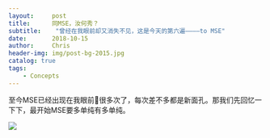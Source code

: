```yaml
---
layout:     post
title:      同MSE，汝何秀？
subtitle:    "曾经在我眼前却又消失不见，这是今天的第六遍————to MSE"
date:       2018-10-15
author:     Chris
header-img: img/post-bg-2015.jpg
catalog: true
tags:
    - Concepts
---
```


至今MSE已经出现在我眼前👀很多次了，每次差不多都是新面孔。那我们先回忆一下下，最开始MSE要多单纯有多单纯。

![](http://latex.codecogs.com/gif.latex?\\mathbb{E})

